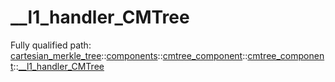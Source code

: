 # __l1_handler_CMTree

Fully qualified path: [cartesian_merkle_tree](./cartesian_merkle_tree.md)::[components](./cartesian_merkle_tree-components.md)::[cmtree_component](./cartesian_merkle_tree-components-cmtree_component.md)::[cmtree_component](./cartesian_merkle_tree-components-cmtree_component-cmtree_component.md)::[__l1_handler_CMTree](./cartesian_merkle_tree-components-cmtree_component-cmtree_component-__l1_handler_CMTree.md)

